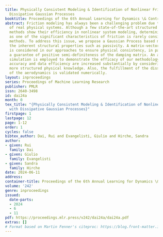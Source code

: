 ```yaml
---
title: Physically Consistent Modeling & Identification of Nonlinear Friction with
  Dissipative Gaussian Processes
booktitle: Proceedings of the 6th Annual Learning for Dynamics \& Control Conference
abstract: Friction modeling has always been a challenging problem due to the complexity
  of real physical systems. Although a few state-of-the-art structured data-driven
  methods show their efficiency in nonlinear system modeling, deterministic passivity
  as one of the significant characteristics of friction is rarely considered in these
  methods. To address this issue, we propose a Gaussian Process based model that preserves
  the inherent structural properties such as passivity. A matrix-vector physical structure
  is considered in our approaches to ensure physical consistency, in particular, enabling
  a guarantee of positive semi-definiteness of the damping matrix. An aircraft benchmark
  simulation is employed to demonstrate the efficacy of our methodology. Estimation
  accuracy and data efficiency are increased substantially by considering and enforcing
  more structured physical knowledge. Also, the fulfillment of the dissipative nature
  of the aerodynamics is validated numerically.
layout: inproceedings
series: Proceedings of Machine Learning Research
publisher: PMLR
issn: 2640-3498
id: dai24a
month: 0
tex_title: "{Physically Consistent Modeling & Identification of Nonlinear Friction
  with Dissipative Gaussian Processes}"
firstpage: 1
lastpage: 12
page: 1-12
order: 1
cycles: false
bibtex_author: Dai, Rui and Evangelisti, Giulio and Hirche, Sandra
author:
- given: Rui
  family: Dai
- given: Giulio
  family: Evangelisti
- given: Sandra
  family: Hirche
date: 2024-06-11
address:
container-title: Proceedings of the 6th Annual Learning for Dynamics \& Control Conference
volume: '242'
genre: inproceedings
issued:
  date-parts:
  - 2024
  - 6
  - 11
pdf: https://proceedings.mlr.press/v242/dai24a/dai24a.pdf
extras: []
# Format based on Martin Fenner's citeproc: https://blog.front-matter.io/posts/citeproc-yaml-for-bibliographies/
---
```

